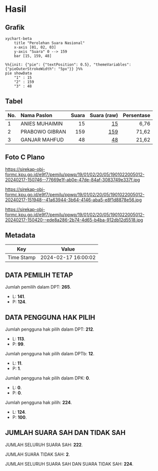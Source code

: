 # Hasil

## Grafik

```mermaid
xychart-beta
    title "Perolehan Suara Nasional"
    x-axis [01, 02, 03]
    y-axis "Suara" 0 --> 159
    bar [15, 159, 48]
```

```mermaid
%%{init: {"pie": {"textPosition": 0.5}, "themeVariables": {"pieOuterStrokeWidth": "5px"}} }%%
pie showData
    "1" : 15
    "2" : 159
    "3" : 48
```

## Tabel

| No. | Nama Paslon    | Suara | Suara (raw) | Persentase |
|:--- |:-------------- | -----:| -----------:| ----------:|
| 1   | ANIES MUHAIMIN | 15    | [15][p-1]   | 6,76       |
| 2   | PRABOWO GIBRAN | 159   | [159][p-2]  | 71,62      |
| 3   | GANJAR MAHFUD  | 48    | [48][p-3]   | 21,62      |


[p-1]: https://github.com/gigit-pemilu/pemilu-2024/blob/main/pilpres/hitung-suara/sub/19-kepulauan-bangka-belitung/sub/01-bangka/sub/02-belinyu/sub/2005-gunung-pelawan/sub/012-tps/sub/paslon-1.txt
[p-2]: https://github.com/gigit-pemilu/pemilu-2024/blob/main/pilpres/hitung-suara/sub/19-kepulauan-bangka-belitung/sub/01-bangka/sub/02-belinyu/sub/2005-gunung-pelawan/sub/012-tps/sub/paslon-2.txt
[p-3]: https://github.com/gigit-pemilu/pemilu-2024/blob/main/pilpres/hitung-suara/sub/19-kepulauan-bangka-belitung/sub/01-bangka/sub/02-belinyu/sub/2005-gunung-pelawan/sub/012-tps/sub/paslon-3.txt

## Foto C Plano

https://sirekap-obj-formc.kpu.go.id/e9f7/pemilu/ppwp/19/01/02/20/05/1901022005012-20240217-150746--77669e1f-ab0e-47de-84af-3083749e337f.jpg

https://sirekap-obj-formc.kpu.go.id/e9f7/pemilu/ppwp/19/01/02/20/05/1901022005012-20240217-151948--41a63944-3b64-4146-aba5-e8f1d8878e56.jpg

https://sirekap-obj-formc.kpu.go.id/e9f7/pemilu/ppwp/19/01/02/20/05/1901022005012-20240217-150420--ede8a286-2b74-4d65-b4ba-912db12d5518.jpg


## Metadata

| Key        | Value               |
| ---------- | ------------------- |
| Time Stamp | 2024-02-17 16:00:02 |


## DATA PEMILIH TETAP

Jumlah pemilih dalam DPT: **265**.
 * L: **141**.
 * P: **124**.

## DATA PENGGUNA HAK PILIH

Jumlah pengguna hak pilih dalam DPT: **212**.
 * L: **113**.
 * P: **99**.

Jumlah pengguna hak pilih dalam DPTb: **12**.
 * L: **11**.
 * P: **1**.

Jumlah pengguna hak pilih dalam DPK: **0**.
 * L: **0**.
 * P: **0**.

Jumlah pengguna hak pilih: **224**.
 * L: **124**.
 * P: **100**.

## JUMLAH SUARA SAH DAN TIDAK SAH

JUMLAH SELURUH SUARA SAH: **222**.

JUMLAH SUARA TIDAK SAH: **2**.

JUMLAH SELURUH SUARA SAH DAN SUARA TIDAK SAH: **224**.


